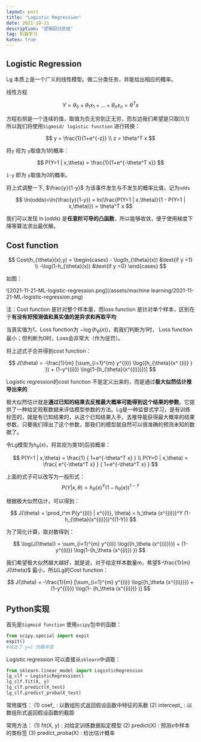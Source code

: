 ```yaml
---
layout: post
title: "Logistic Regression"
date: 2021-10-21
description: "逻辑回归总结"
tag: 机器学习
katex: true
---
```


## Logistic Regression

Lg 本质上是一个广义的线性模型。做二分类任务，并能给出相应的概率。

线性方程

$$
Y = \theta_0 + \theta_1 x_1 +...+ \theta_n x_n = \theta^T x
$$

方程右侧是一个连续的值，取值为负无穷到正无穷，而左边我们希望是只取[0,1] 所以我们将使用`Sigmoid/ logistic function` 进行转换：

$$
y = \frac{1}{1+e^{-z}} \\ z = \theta^T x
$$

将`y` 视为 `y`取值为1的概率：

$$
P(Y=1 | x,\theta) = \frac{1}{1+e^{-\theta^T x}}
$$

`1-y` 即为 `y`取值为0的概率。

将上式调整一下, $\frac{y}{1-y}$ 为该事件发生与不发生的概率比值，记为`odds`

$$
\ln(odds)=\ln(\frac{y}{1-y}) = ln(\frac{P(Y=1 | x,\theta)}{1 - P(Y=1 | x,\theta)}) = \theta^T x
$$

我们可以发现 $\ln(odds)$ 是**任意阶可导的凸函数**，所以能够收敛，便于使用梯度下降等算法求出最优解。

## Cost function

$$
Cost(h_{\theta}(x),y) = 
\begin{cases} - \log(h_{\theta}(x)) &\text{if y =1}  
\\ -\log(1-h_{\theta}(x)) &\text{if y =0} \end{cases}
$$

如图：

![2021-11-21-ML-logistic-regression.png](/assets/machine learning/2021-11-21-ML-logistic-regression.png)

注：Cost function 是针对整个样本量，而loss function 是针对单个样本，区别在于**有没有把预测值和真实值的差异求和再取平均**

当真实值为1，Loss function为 $- \log(h_{\theta}(x))$，若我们判断为1时， Loss function最小；但判断为0时，Loss会非常大（作为惩罚）。

将上述式子合并得到cost function：

$$
J(\theta) = -\frac{1}{m} [\sum_{i=1}^{m} y^{(i)} \log({h_{\theta}(x^ {(i)} ) }) + (1-y^{(i)}) \log(1-{h_{\theta}(x^{(i)})})]
$$

Logistic regression的cost function 不是定义出来的，而是通过**极大似然估计推导出来的**

极大似然估计就是**通过已知的结果去反推最大概率可能得到这个结果的参数**。它提供了一种给定观察数据来评估模型参数的方法。Lg是一种监督式学习，是有训练标签的，就是有已知结果的，从这个已知结果入手，去推导能获得最大概率的结果参数，只要我们得出了这个参数，那我们的模型就自然可以很准确的预测未知的数据了。

令Lg模型为$h_{\theta}(x)$，将其视为类1的后验概率：

$$
P(Y=1 | x,\theta) = \frac{1} { 1+e^{-\theta^T x} } \\
P(Y=0 | x,\theta) = \frac{ e^{-\theta^T x} } { 1+e^{-\theta^T x} }
$$

上面的式子可以改写为一般形式：
$$
P(Y|x,\theta) = h_{\theta}(x)^Y (1-h_{\theta}(x))^{1-Y}
$$

根据极大似然估计，可以得到：

$$
J(\theta) = \prod_i^m P(y^{(i)} | x^{(i)}, \theta) = h_\theta (x^{(i)})^Y (1-h_{\theta}(x^{(i)}))^{(1-Y)}
$$

为了简化计算，取对数得到：

$$
\log(J(\theta)) = \sum_{i=1}^{m} y^{(i)} \log({h_\theta (x^{(i)})}) + (1-y^{(i)}) \log(1-{h_\theta (x^{(i)}) })
$$

我们希望极大似然越大越好，就是说，对于给定样本数量m，希望$-\frac{1}{m} J(\theta)$ 最小，所以Lg的Cost function：

$$
J(\theta) = -\frac{1}{m} [\sum_{i=1}^{m} y^{(i)} \log({h_\theta (x^{(i)})}) + (1-y^{(i)}) \log(1- {h_\theta (x^{(i)})} )]
$$

## Python实现

首先是`Sigmoid function` 使用`scipy`包中的函数：

```python
from scipy.special import expit
expit()
#给出了 y=1 的概率值
```

Logistic regression 可以直接从`sklearn`中调取：

```python
from sklearn.linear_model import LogisticRegression
lg_clf = LogisticRegression()
lg_clf.fit(X, y)
lg_clf.predict(X_test)
lg_clf.predict_proba(X_test)
```

常用属性：
(1) coef_ : 以数组形式返回假设函数中特征的系数
(2) intercept_ : 以数组形式返回假设函数的截距

常用方法：
(1) fit(X, y) : 对给定训练数据拟定模型
(2) predict(X) : 预测x中样本的类标签
(3) predict_proba(X) : 给出估计概率






